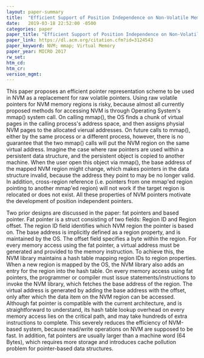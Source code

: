 ```yaml
---
layout: paper-summary
title:  "Efficient Support of Position Independence on Non-Volatile Memory"
date:   2019-03-18 22:52:00 -0500
categories: paper
paper_title: "Efficient Support of Position Independence on Non-Volatile Memory"
paper_link: https://dl.acm.org/citation.cfm?id=3124543
paper_keyword: NVM; mmap; Virtual Memory
paper_year: MICRO 2017
rw_set: 
htm_cd: 
htm_cr: 
version_mgmt: 
---
```


This paper proposes an efficient pointer representation scheme to be used in NVM as a replacement for raw volatile pointers. 
Using raw volatile pointers for NVM memory regions is risky, because almost all currently proposed methods for accessing
NVM is through Operating System's mmap() system call. On calling mmap(), the OS finds a chunk of virtual pages in the calling 
process's address space, and then assigns physial NVM pages to the allocated vierual addresses. On future calls to mmap(),
either by the same process or a different process, however, there is no guarantee that the two mmap() calls will put the 
NVM region on the same virtual address. Imagine the case where raw pointers are used within a persistent data structure, 
and the persistent object is copied to another machine. When the user open this object via mmap(), the base address 
of the mapped NVM region might change, which makes pointers in the data structure invalid, because the address they point 
to may be no longer valid. In addition, cross-region reference (i.e. pointers from one mmap'ed region pointing to another
mmap'ed region) will not work if the target region is relocated or does not exist. All these properties of NVM pointers 
motivate the development of position independent pointers.

Two prior designs are discussed in the paper: fat pointers and based pointer. Fat pointer is a struct consisting of two fields:
Region ID and Region offset. The region ID field identifies which NVM region the pointer is based on. The base address is 
implicitly defined as a region property, and is maintained by the OS. The offset field specifies a byte within the region. 
For every memory access using the fat pointer, a virtual address must be generated and provided to the memory instruction.
To achieve this, the NVM library maintains a hash table mapping region IDs to region properties. When a new region is mapped 
by the OS, the NVM library also adds an entry for the region into the hash table. On every memory access using fat pointers, 
the programmer or compiler must issue statements/instructions to invoke the NVM library, which fetches the base address of 
the region. The virtual address is generated by adding the base address with the offset, only after which the data item 
on the NVM region can be accessed. Although fat pointer is compatible with the current architecture, and is straightforward
to understand, its hash table lookup overhead on every memory access lies on the critical path, and may take hundreds of 
extra instructions to complete. This severely reduces the efficiency of NVM-based system, because read/write operations 
on NVM are supposed to be fast. In addition, fat pointers are usually larger than a machine word (64 Bytes), which requires
more storage and introduces cache pollution problem for pointer-based data structures.